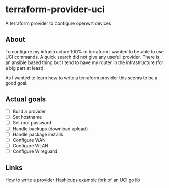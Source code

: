 # terraform-provider-uci
A terraform provider to configure openwrt devices


## About
To configure my infrastructure 100% in terraform I wanted to be able to use UCI commands.
A quick search did not give any usefull provider. There is an ansible based thing but I tend to have my router in the infrastructure (for a big part at least).

As I wanted to learn how to write a terraform provider this seems to be a good goal.

## Actual goals

- [ ] Build a provider
- [ ] Set hostname
- [ ] Set root password
- [ ] Handle backups (download upload)
- [ ] Handle package installs
- [ ] Configure WAN
- [ ] Configure WLAN
- [ ] Configure Wireguard

## Links
[How to write a provider](https://developer.hashicorp.com/terraform/plugin/framework)
[Hashicups example](https://github.com/hashicorp/terraform-provider-hashicups-pf)
[fork of an UCI go lib](github.com/KnKay/go-uci)

